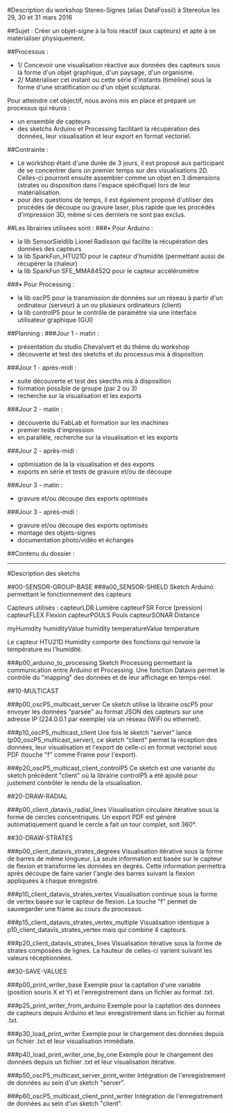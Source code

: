 #Description du workshop Stereo-Signes (alias DataFossil) à Stereolux les 29, 30 et 31 mars 2016

##Sujet :
Créer un objet-signe à la fois réactif (aux capteurs) et apte à se matérialiser physiquement.

##Processus :
- 1/ Concevoir une visualisation réactive aux données des capteurs sous la forme d'un objet graphique, d'un paysage, d'un organisme.
- 2/ Matérialiser cet instant ou cette série d'instants (timeline) sous la forme d'une stratification ou d'un objet sculptural.

Pour atteindre cet objectif, nous avons mis en place et préparé un processus qui réunis :
- un ensemble de capteurs 
- des sketchs Arduino et Processing facilitant la récupération des données, leur visualisation et leur export en format vectoriel.

##Contrainte :
- Le workshop étant d'une durée de 3 jours, il est proposé aux participant de se concentrer dans un premier temps sur des visualisations 2D. Celles-ci pourront ensuite assembler comme un objet en 3 dimensions (strates ou disposition dans l'espace spécifique) lors de leur matérialisation.  
- pour des questions de temps, il est également proposé d'utiliser des procédés de découpe ou gravure laser, plus rapide que les procédés d'impression 3D, même si ces derniers ne sont pas exclus.


##Les librairies utilisées sont :
###• Pour Arduino :
- la lib SensorSieldlib Lionel Radisson qui facilite la récupération des données des capteurs
- la lib SparkFun_HTU21D pour le capteur d'humidité (permettant aussi de récupérer la chaleur)
- la lib SparkFun SFE_MMA8452Q pour le capteur accéléromètre

###• Pour Processing :
- la lib oscP5 pour la transmission de données sur un réseau à partir d'un ordinateur (serveur) à un ou plusieurs ordinateurs (client)
- la lib controlP5 pour le contrôle de paramètre via une interface utilisateur graphique (GUI)


##Planning :
###Jour 1 - matin :
- présentation du studio Chevalvert et du thème du workshop
- découverte et test des sketchs et du processus mis à disposition

###Jour 1 - après-midi :
- suite découverte et test des skecths mis à disposition
- formation possible de groupe (par 2 ou 3)
- recherche sur la visualisation et les exports

###Jour 2 - matin :
- découverte du FabLab et formation sur les machines
- premier tests d'impression
- en parallèle, recherche sur la visualisation et les exports

###Jour 2 - après-midi :
- optimisation de la la visualisation et des exports
- exports en série et tests de gravure et/ou de découpe

###Jour 3 - matin :
- gravure et/ou découpe des exports optimisés

###Jour 3 - après-midi :
- gravure et/ou découpe des exports optimisés
- montage des objets-signes
- documentation photo/vidéo et échanges


##Contenu du dossier :

----
#Description des sketchs


##00-SENSOR-GROUP-BASE
###a00_SENSOR-SHIELD
Sketch Arduino permettant le fonctionnement des capteurs

Capteurs utilisés :
capteurLDR	Lumière 
capteurFSR	Force (pression)
capteurFLEX	Flexion
capteurPOULS	Pouls
capteurSONAR	Distance

myHumidity
humidityValue	humidity
temperatureValue temperature

Le capteur HTU21D Humidity comporte des fonctions qui renvoie la température eu l'humidité.


###p00_arduino_to_processing
Sketch Processing permettant la communication entre Arduino et Processing.
Une fonction Datavis permet le contrôle du "mapping" des données et de leur affichage en temps-réel.




##10-MULTICAST

###p00_oscP5_multicast_server
Ce sketch utilise la librairie oscP5 pour envoyer les données "parsée" au format JSON des capteurs sur une adresse IP (224.0.0.1 par exemple) via un réseau (WiFi ou ethernet).

###p10_oscP5_multicast_client
Une fois le sketch "server" lancé (p00_oscP5_multicast_server), ce sketch "client" permet la réception des données, leur visualisation et l'export de celle-ci en format vectoriel sous PDF (touche "f" comme Frame pour l'export).

###p20_oscP5_multicast_client_controlP5
Ce sketch est une variante du sketch précédent "client" où la librairie controlP5 a été ajouté pour justement contrôler le rendu de la visualisation.




##20-DRAW-RADIAL

###p00_client_datavis_radial_lines
Visualisation circulaire itérative sous la forme de cercles concentriques. Un export PDF est généré automatiquement quand le cercle a fait un tour complet, soit 360°.  




##30-DRAW-STRATES

###p00_client_datavis_strates_degrees
Visualisation itérative sous la forme de barres de même longueur. La seule information est basée sur le capteur de flexion et transforme les données en degrés. Cette information permettra après découpe de faire varier l'angle des barres suivant la flexion appliquées à chaque enregistré.

###p10_client_datavis_strates_vertex
Visualisation continue sous la forme de vertex basée sur le capteur de flexion.
La touche "f" permet de sauvegarder une frame au cours du processus.

###p15_client_datavis_strates_vertex_multiple
Visualisation identique à p10_client_datavis_strates_vertex mais qui combine 4 capteurs. 

###p20_client_datavis_strates_lines
Visualisation itérative sous la forme de strates composées de lignes. La hauteur de celles-ci varient suivant les valeurs réceptionnées.






##30-SAVE-VALUES

###p00_print_writer_base
Exemple pour la captation d'une variable (position souris X et Y) et l'enregistrement dans un fichier au format .txt. 

###p25_print_writer_from_arduino
Exemple pour la captation des données de capteurs depuis Arduino et leur enregistrement dans un fichier au format .txt. 

###p30_load_print_writer
Exemple pour le chargement des données depuis un fichier .txt et leur visualisation immédiate. 

###p40_load_print_writer_one_by_one
Exemple pour le chargement des données depuis un fichier .txt et leur visualisation itérative.

###p50_oscP5_multicast_server_print_writer
Intégration de l'enregistrement de données au sein d'un sketch "server".

###p60_oscP5_multicast_client_print_writer
Intégration de l'enregistrement de données au sein d'un sketch "client".




